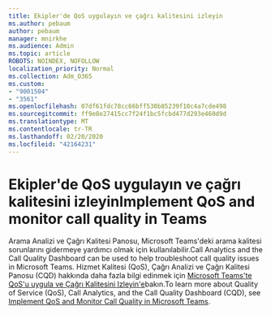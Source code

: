 ```yaml
---
title: Ekipler'de QoS uygulayın ve çağrı kalitesini izleyin
ms.author: pebaum
author: pebaum
manager: mnirkhe
ms.audience: Admin
ms.topic: article
ROBOTS: NOINDEX, NOFOLLOW
localization_priority: Normal
ms.collection: Adm_O365
ms.custom:
- "9001504"
- "3561"
ms.openlocfilehash: 07df61fdc78cc66bff530b85239f10c4a7cde498
ms.sourcegitcommit: ff9e8e27415cc7f24f1bc5fcbd477d293e460d9d
ms.translationtype: MT
ms.contentlocale: tr-TR
ms.lasthandoff: 02/20/2020
ms.locfileid: "42164231"
---
```

# <a name="implement-qos-and-monitor-call-quality-in-teams"></a><span data-ttu-id="6eedb-102">Ekipler'de QoS uygulayın ve çağrı kalitesini izleyin</span><span class="sxs-lookup"><span data-stu-id="6eedb-102">Implement QoS and monitor call quality in Teams</span></span>

<span data-ttu-id="6eedb-103">Arama Analizi ve Çağrı Kalitesi Panosu, Microsoft Teams'deki arama kalitesi sorunlarını gidermeye yardımcı olmak için kullanılabilir.</span><span class="sxs-lookup"><span data-stu-id="6eedb-103">Call Analytics and the Call Quality Dashboard can be used to help troubleshoot call quality issues in Microsoft Teams.</span></span> <span data-ttu-id="6eedb-104">Hizmet Kalitesi (QoS), Çağrı Analizi ve Çağrı Kalitesi Panosu (CQD) hakkında daha fazla bilgi edinmek için [Microsoft Teams'te QoS'u uygula ve Çağrı Kalitesini Izleyin'e](https://docs.microsoft.com/en-us/microsoftteams/monitor-call-quality-qos)bakın.</span><span class="sxs-lookup"><span data-stu-id="6eedb-104">To learn more about Quality of Service (QoS), Call Analytics, and the Call Quality Dashboard (CQD), see [Implement QoS and Monitor Call Quality in Microsoft Teams](https://docs.microsoft.com/en-us/microsoftteams/monitor-call-quality-qos).</span></span> 
